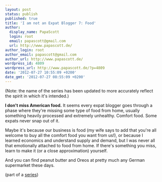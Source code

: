 ```yaml
---
layout: post
status: publish
published: true
title: 'I am not an Expat Blogger 7: Food'
author:
  display_name: PapaScott
  login: root
  email: papascott@gmail.com
  url: http://www.papascott.de/
author_login: root
author_email: papascott@gmail.com
author_url: http://www.papascott.de/
wordpress_id: 4809
wordpress_url: http://www.papascott.de/?p=4809
date: '2012-07-27 10:55:09 +0200'
date_gmt: '2012-07-27 08:55:09 +0200'
---
```

<p>(Note: the name of the series has been updated to more accurately reflect the spirit in which it's intended.)</p>
<p><strong>I don't miss American food.</strong> It seems every expat blogger goes through a phase where they're missing some type of food from home, usually something heavily processed and extremely unhealthy. Comfort food. Some expats never snap out of it.</p>
<p>Maybe it's because our business is food (my wife says to add that you're all welcome to buy all the comfort food you want from us!), or because I learned economics and understand supply and demand, but I was never all that emotionally attached to food from home. If there's something you miss, learn to make it (or a close approximation) yourself.</p>
<p>And you can find peanut butter and Oreos at pretty much any German supermarket these days.</p>
<p>(part of a <a href="http://www.papascott.de/archives/category/not-an-expat-blogger/">series</a>)</p>
